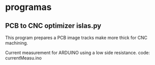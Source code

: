 # programas
## PCB to CNC optimizer  islas.py
This program prepares a PCB image tracks make more thick for CNC machining.


Current measurement for ARDUINO using a low side resistance.
code: currentMeasu.ino

